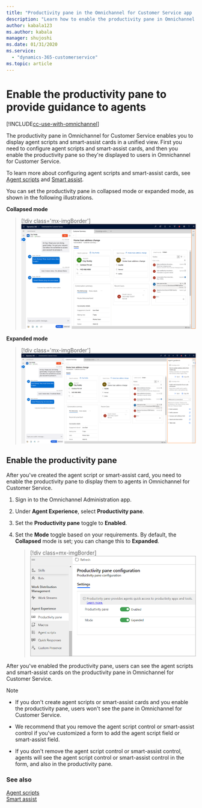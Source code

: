 ```yaml
---
title: "Productivity pane in the Omnichannel for Customer Service app | MicrosoftDocs"
description: "Learn how to enable the productivity pane in Omnichannel for Customer Service to display agent scripts and smart-assist cards for your agents."
author: kabala123
ms.author: kabala
manager: shujoshi
ms.date: 01/31/2020
ms.service: 
  - "dynamics-365-customerservice"
ms.topic: article
---
```


# Enable the productivity pane to provide guidance to agents

[!INCLUDE[cc-use-with-omnichannel](../../includes/cc-use-with-omnichannel.md)]

The productivity pane in Omnichannel for Customer Service enables you to display agent scripts and smart-assist cards in a unified view. First you need to configure agent scripts and smart-assist cards, and then you enable the productivity pane so they're displayed to users in Omnichannel for Customer Service.

To learn more about configuring agent scripts and smart-assist cards, see [Agent scripts](agent-scripts.md) and [Smart assist](smart-assist.md).

You can set the productivity pane in collapsed mode or expanded mode, as shown in the following illustrations.

**Collapsed mode**

> [!div class='mx-imgBorder']
> ![Productivity pane](../media/productivity-pane-collapsed.PNG "Productivity pane in collapsed mode")

**Expanded mode**

> [!div class='mx-imgBorder']
> ![Productivity pane](../media/productivity-pane-expanded.PNG "Productivity pane in expanded mode")

## Enable the productivity pane

After you've created the agent script or smart-assist card, you need to enable the productivity pane to display them to agents in Omnichannel for Customer Service.

1. Sign in to the Omnichannel Administration app.

2. Under **Agent Experience**, select **Productivity pane**.

3. Set the **Productivity pane** toggle to **Enabled**.

4. Set the **Mode** toggle based on your requirements. By default, the **Collapsed** mode is set; you can change this to **Expanded**.

    > [!div class=mx-imgBorder] 
    > ![Enable the productivity pane](../media/productivity-pane-enable.png "Enable the productivity pane")

After you've enabled the productivity pane, users can see the agent scripts and smart-assist cards on the productivity pane in Omnichannel for Customer Service.
<!--note from editor: The edits to the following note are duplicated from agent-scripts.md, except here I added references to smart-assist cards as well. I hope that is okay.-->
> [!Note]
> - If you don't create agent scripts or smart-assist cards and you enable the productivity pane, users won't see the pane in Omnichannel for Customer Service. 
>
> - We recommend that you remove the agent script control or smart-assist control if you've customized a form to add the agent script field or smart-assist field.<!--note from editor: (Duplicated from agent-scripts.md) Please check this edit. I was a confused by the difference between the "agent script/smart-assist control" on the productivity pane and an "agent script/smart-assist field" on a form. I assume that we don't want the script or card to show up in both places, and that's why we're issuing this warning?-->
>
> - If you don't remove the agent script control or smart-assist control, agents will see the agent script control or smart-assist control in the form, and also in the productivity pane.<!--note from editor: (Duplicated from agent-scripts.md) And this is a bad thing, I assume? If so, I have no more questions, but if this isn't what you mean, I think it would be good to be more explicit about what you're asking the reader to be careful not to do.-->

### See also

[Agent scripts](agent-scripts.md)<br>
[Smart assist](smart-assist.md)
